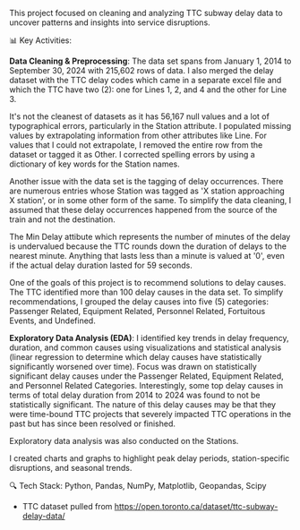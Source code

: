 This project focused on cleaning and analyzing TTC subway delay data to uncover patterns and insights into service disruptions.

📊 Key Activities:

**Data Cleaning & Preprocessing**: 
The data set spans from January 1, 2014 to September 30, 2024 with 215,602 rows of data. I also merged the delay dataset with the TTC delay codes which came in a separate excel file and which the TTC have two (2): one for Lines 1, 2, and 4 and the other for Line 3.

It's not the cleanest of datasets as it has 56,167 null values and a lot of typographical errors, particularly in the Station attribute. I populated missing values by extrapolating information from other attributes like Line. For values that I could not extrapolate, I removed the entire row from the dataset or tagged it as Other. I corrected spelling errors by using a dictionary of key words for the Station names. 

Another issue with the data set is the tagging of delay occurrences. There are numerous entries whose Station was tagged as 'X station approaching X station', or in some other form of the same. To simplify the data cleaning, I assumed that these delay occurrences happened from the source of the train and not the destination. 

The Min Delay attibute which represents the number of minutes of the delay is undervalued because the TTC rounds down the duration of delays to the nearest minute. Anything that lasts less than a minute is valued at '0', even if the actual delay duration lasted for 59 seconds. 

One of the goals of this project is to recommend solutions to delay causes. The TTC identified more than 100 delay causes in the data set. To simplify recommendations, I grouped the delay causes into five (5) categories: Passenger Related, Equipment Related, Personnel Related, Fortuitous Events, and Undefined. 

**Exploratory Data Analysis (EDA)**: 
I identified key trends in delay frequency, duration, and common causes using visualizations and statistical analysis (linear regression to determine which delay causes have statistically significantly worsened over time). Focus was drawn on statistically significant delay causes under the Passenger Related, Equipment Related, and Personnel Related Categories. Interestingly, some top delay causes in terms of total delay duration from 2014 to 2024 was found to not be statistically significant. The nature of this delay causes may be that they were time-bound TTC projects that severely impacted TTC operations in the past but has since been resolved or finished.

Exploratory data analysis was also conducted on the Stations.

I created charts and graphs to highlight peak delay periods, station-specific disruptions, and seasonal trends.

🔍 Tech Stack: Python, Pandas, NumPy, Matplotlib, Geopandas, Scipy

* TTC dataset pulled from https://open.toronto.ca/dataset/ttc-subway-delay-data/ 

